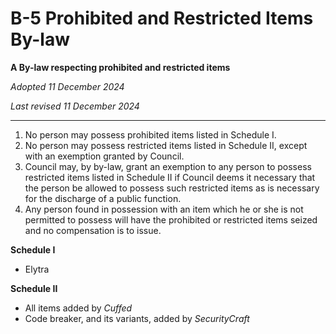 # B-5 Prohibited and Restricted Items By-law

**A By-law respecting prohibited and restricted items**

*Adopted 11 December 2024*

*Last revised 11 December 2024*

---

1. No person may possess prohibited items listed in Schedule I.
2. No person may possess restricted items listed in Schedule II, except with an exemption granted by Council.
3. Council may, by by-law, grant an exemption to any person to possess restricted items listed in Schedule II if Council deems it necessary that the person be allowed to possess such restricted items as is necessary for the discharge of a public function.
4. Any person found in possession with an item which he or she is not permitted to possess will have the prohibited or restricted items seized and no compensation is to issue.

**Schedule I**
- Elytra

**Schedule II**
- All items added by *Cuffed*
- Code breaker, and its variants, added by *SecurityCraft*
